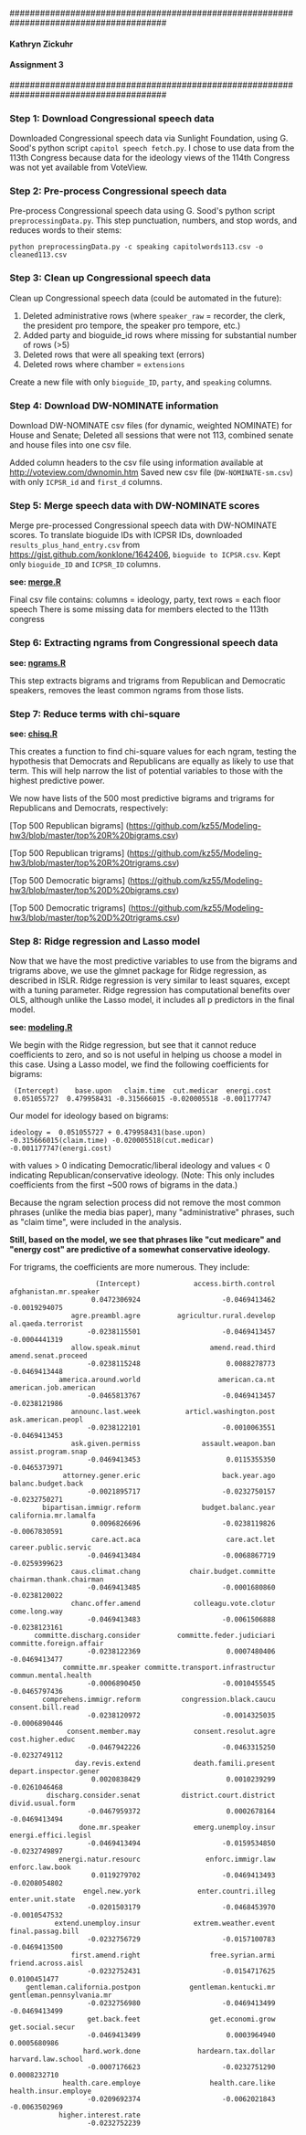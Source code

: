 #######################################################################################

#### Kathryn Zickuhr
#### Assignment 3

#######################################################################################

### Step 1: Download Congressional speech data 

Downloaded Congressional speech data via Sunlight Foundation, using G. Sood's python script `capitol speech fetch.py`. I chose to use data from the 113th Congress because data for the ideology views of the 114th Congress was not yet available from VoteView.

### Step 2: Pre-process Congressional speech data

Pre-process Congressional speech data using G. Sood's python script `preprocessingData.py`. This step punctuation, numbers, and stop words, and reduces words to their stems:

```
python preprocessingData.py -c speaking capitolwords113.csv -o cleaned113.csv
```

### Step 3: Clean up Congressional speech data

Clean up Congressional speech data (could be automated in the future):
1. Deleted administrative rows (where `speaker_raw` = recorder, the clerk, the president pro tempore, the speaker pro tempore, etc.)
2. Added party and bioguide_id rows where missing for substantial number of rows (>5)
3. Deleted rows that were all speaking text (errors)
4. Deleted rows where chamber = `extensions`

Create a new file with only `bioguide_ID`, `party`, and `speaking` columns.

### Step 4: Download DW-NOMINATE information

Download DW-NOMINATE csv files (for dynamic, weighted NOMINATE) for House and Senate;
Deleted all sessions that were not 113, combined senate and house files into one csv file.

Added column headers to the csv file using information available at http://voteview.com/dwnomin.htm
Saved new csv file (`DW-NOMINATE-sm.csv`) with only `ICPSR_id` and `first_d` columns.

### Step 5: Merge speech data with DW-NOMINATE scores

Merge pre-processed Congressional speech data with DW-NOMINATE scores. To translate bioguide IDs with ICPSR IDs, downloaded `results_plus_hand_entry.csv` from https://gist.github.com/konklone/1642406, `bioguide to ICPSR.csv`. Kept only `bioguide_ID` and `ICPSR_ID` columns.

**see: [merge.R](https://github.com/kz55/Modeling-hw3/blob/master/merge.R)**

Final csv file contains:
columns = ideology, party, text
rows = each floor speech
There is some missing data for members elected to the 113th congress

### Step 6: Extracting ngrams from Congressional speech data

**see: [ngrams.R](https://github.com/kz55/Modeling-hw3/blob/master/ngrams.R)**

This step extracts bigrams and trigrams from Republican and Democratic speakers, removes the least common ngrams from those lists.

### Step 7: Reduce terms with chi-square

**see: [chisq.R](https://github.com/kz55/Modeling-hw3/blob/master/chisq.R)**

This creates a function to find chi-square values for each ngram, testing the hypothesis that Democrats and Republicans are equally as likely to use that term. This will help narrow the list of potential variables to those with the highest predictive power.

We now have lists of the 500 most predictive bigrams and trigrams for Republicans and Democrats, respectively:

[Top 500 Republican bigrams] (https://github.com/kz55/Modeling-hw3/blob/master/top%20R%20bigrams.csv)

[Top 500 Republican trigrams] (https://github.com/kz55/Modeling-hw3/blob/master/top%20R%20trigrams.csv)


[Top 500 Democratic bigrams] (https://github.com/kz55/Modeling-hw3/blob/master/top%20D%20bigrams.csv)

[Top 500 Democratic trigrams] (https://github.com/kz55/Modeling-hw3/blob/master/top%20D%20trigrams.csv)

### Step 8: Ridge regression and Lasso model

Now that we have the most predictive variables to use from the bigrams and trigrams above, we use the glmnet package for Ridge regression, as described in ISLR. Ridge regression is very similar to least squares, except with a tuning parameter. Ridge regression has computational benefits over OLS, although unlike the Lasso model, it includes all p predictors in the final model.

**see: [modeling.R](https://github.com/kz55/Modeling-hw3/blob/master/modeling.R)**

We begin with the Ridge regression, but see that it cannot reduce coefficients to zero, and so is not useful in helping us choose a model in this case. Using a Lasso model, we find the following coefficients for bigrams:
```
 (Intercept)    base.upon   claim.time  cut.medicar  energi.cost 
 0.051055727  0.479958431 -0.315666015 -0.020005518 -0.001177747 
```
Our model for ideology based on bigrams:
```
ideology =  0.051055727 + 0.479958431(base.upon) -0.315666015(claim.time) -0.020005518(cut.medicar) -0.001177747(energi.cost)
```

with values > 0 indicating Democratic/liberal ideology and values < 0 indicating Republican/conservative ideology. (Note: This only includes coefficients from the first ~500 rows of bigrams in the data.)

Because the ngram selection process did not remove the most common phrases (unlike the media bias paper), many "administrative" phrases, such as "claim time", were included in the analysis. 

**Still, based on the model, we see that phrases like "cut medicare" and "energy cost" are predictive of a somewhat conservative ideology.**


For trigrams, the coefficients are more numerous. They include:
```
                     (Intercept)             access.birth.control           afghanistan.mr.speaker 
                    0.0472306924                    -0.0469413462                    -0.0019294075 
               agre.preambl.agre         agricultur.rural.develop               al.qaeda.terrorist 
                   -0.0238115501                    -0.0469413457                    -0.0004441319 
               allow.speak.minut                 amend.read.third              amend.senat.proceed 
                   -0.0238115248                     0.0088278773                    -0.0469413448 
            america.around.world                   american.ca.nt            american.job.american 
                   -0.0465813767                    -0.0469413457                    -0.0238121986 
               announc.last.week           articl.washington.post               ask.american.peopl 
                   -0.0238122101                    -0.0010063551                    -0.0469413453 
               ask.given.permiss               assault.weapon.ban              assist.program.snap 
                   -0.0469413453                     0.0115355350                    -0.0465373971 
             attorney.gener.eric                    back.year.ago               balanc.budget.back 
                   -0.0021895717                    -0.0232750157                    -0.0232750271 
        bipartisan.immigr.reform               budget.balanc.year            california.mr.lamalfa 
                    0.0096826696                    -0.0238119826                    -0.0067830591 
                    care.act.aca                     care.act.let             career.public.servic 
                   -0.0469413484                    -0.0068867719                    -0.0259399623 
               caus.climat.chang            chair.budget.committe          chairman.thank.chairman 
                   -0.0469413485                    -0.0001680860                    -0.0238120022 
               chanc.offer.amend             colleagu.vote.clotur                    come.long.way 
                   -0.0469413483                    -0.0061506888                    -0.0238123161 
      committe.discharg.consider         committe.feder.judiciari          committe.foreign.affair 
                   -0.0238122369                     0.0007480406                    -0.0469413477 
             committe.mr.speaker committe.transport.infrastructur             commun.mental.health 
                   -0.0006890450                    -0.0010455545                    -0.0465797436 
        comprehens.immigr.reform          congression.black.caucu                consent.bill.read 
                   -0.0238120972                    -0.0014325035                    -0.0006890446 
              consent.member.may             consent.resolut.agre                 cost.higher.educ 
                   -0.0467942226                    -0.0463315250                    -0.0232749112 
                day.revis.extend             death.famili.present           depart.inspector.gener 
                    0.0020838429                     0.0010239299                    -0.0261046468 
         discharg.consider.senat          district.court.district                 divid.usual.form 
                   -0.0467959372                     0.0002678164                    -0.0469413494 
                 done.mr.speaker             emerg.unemploy.insur             energi.effici.legisl 
                   -0.0469413494                    -0.0159534850                    -0.0232749897 
            energi.natur.resourc                enforc.immigr.law                  enforc.law.book 
                    0.0119279702                    -0.0469413493                    -0.0208054802 
                  engel.new.york              enter.countri.illeg                 enter.unit.state 
                   -0.0201503179                    -0.0468453970                    -0.0010547532 
           extend.unemploy.insur             extrem.weather.event                final.passag.bill 
                   -0.0232756729                    -0.0157100783                    -0.0469413500 
               first.amend.right                 free.syrian.armi               friend.across.aisl 
                   -0.0232752431                    -0.0154717625                     0.0100451477 
    gentleman.california.postpon            gentleman.kentucki.mr        gentleman.pennsylvania.mr 
                   -0.0232756980                    -0.0469413499                    -0.0469413499 
                   get.back.feet                 get.economi.grow                 get.social.secur 
                   -0.0469413499                     0.0003964940                     0.0005680986 
                  hard.work.done              hardearn.tax.dollar               harvard.law.school 
                   -0.0007176623                    -0.0232751290                     0.0008232710 
             health.care.employe                 health.care.like             health.insur.employe 
                   -0.0209692374                    -0.0062021843                    -0.0063502969 
            higher.interest.rate 
                   -0.0232752239 
```
